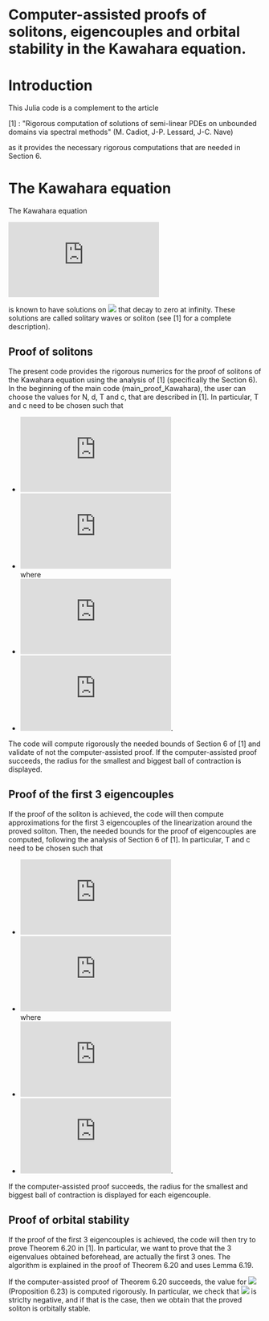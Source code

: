 # Computer-assisted proofs of solitons, eigencouples and orbital stability in the Kawahara equation.


# Introduction

This Julia code is a complement to the article 

[1] : "Rigorous computation of solutions of semi-linear PDEs on unbounded domains via spectral methods" (M. Cadiot, J-P. Lessard, J-C. Nave)

as it provides the necessary rigorous computations that are needed in Section 6.


# The Kawahara equation

The Kawahara equation

 ![equation](http://latex.codecogs.com/gif.latex?%5Clambda_2u%27%27%27%27%20%2B%20%5Clambda_1u%27%27%20%2B%20u%20%2B%20%5Clambda_3u%5E2%20%3D%200)
 
is known to have solutions on <img src="https://latex.codecogs.com/gif.latex?\mathbb{R}" /> that decay to zero at infinity. These solutions are called solitary waves or soliton (see [1] for a complete description).

## Proof of solitons

The present code provides the rigorous numerics for the proof of solitons of the Kawahara equation using the analysis of [1] (specifically the Section 6). In the beginning of the main code (main_proof_Kawahara), the user can choose the values for N, d, T and c, that are described in [1]. In particular, T and c need to be chosen such that
 - ![equation](http://latex.codecogs.com/gif.latex?0%20%5Cleq%20%20T%20%3C%200.397)   
 - ![equation](http://latex.codecogs.com/gif.latex?c%20%3C%201-%20%5Cfrac%7Ba%28T%29%5E2%7D%7B4b%28T%29%5E2%7D)    
where
- ![equation](http://latex.codecogs.com/gif.latex?a%28T%29%20%3D%20%5Cfrac%7B1-3T%7D%7B6%7D)   
- ![equation](http://latex.codecogs.com/gif.latex?b%28T%29%20%3D%20%5Cfrac%7B19%20-%2030T%20-%2045T%5E2%7D%7B360%7D).   

The code will compute rigorously the needed bounds of Section 6 of [1] and validate of not the computer-assisted proof. If the computer-assisted proof succeeds, the radius for the smallest and biggest ball of contraction is displayed.

## Proof of the first 3 eigencouples

If the proof of the soliton is achieved, the code will then compute approximations for the first 3 eigencouples of the linearization around the proved soliton. Then, the needed bounds for the proof of eigencouples are computed, following the analysis of Section 6 of [1]. In particular, T and c need to be chosen such that
 - ![equation](http://latex.codecogs.com/gif.latex?%5Cfrac%7B1%7D%7B3%7D%20%3C%20T%20%3C%200.397)   
 - ![equation](http://latex.codecogs.com/gif.latex?c%20%3C%201-%20%5Cfrac%7Ba%28T%29%5E2%7D%7B4b%28T%29%5E2%7D)    
where
- ![equation](http://latex.codecogs.com/gif.latex?a%28T%29%20%3D%20%5Cfrac%7B1-3T%7D%7B6%7D)   
- ![equation](http://latex.codecogs.com/gif.latex?b%28T%29%20%3D%20%5Cfrac%7B19%20-%2030T%20-%2045T%5E2%7D%7B360%7D).   

 If the computer-assisted proof succeeds, the radius for the smallest and biggest ball of contraction is displayed for each eigencouple.
 
 
 ## Proof of orbital stability

If the proof of the first 3 eigencouples is achieved, the code will then try to prove Theorem 6.20 in [1]. In particular, we want to prove that the 3 eigenvalues obtained beforehead, are actually the first 3 ones. The algorithm is explained in the proof of Theorem 6.20 and uses Lemma 6.19. 

 If the computer-assisted proof of Theorem 6.20 succeeds, the value for  <img src="https://latex.codecogs.com/gif.latex?\tau" /> (Proposition 6.23) is computed rigorously. In particular, we check that <img src="https://latex.codecogs.com/gif.latex?\tau" /> is striclty negative, and if that is the case, then we obtain that the proved soliton is orbitally stable.

